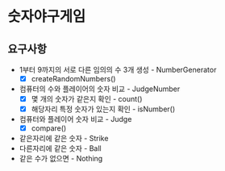 # 숫자야구게임

## 요구사항 
- 1부터 9까지의 서로 다른 임의의 수 3개 생성 - NumberGenerator
  -[x] createRandomNumbers()
- 컴퓨터의 수와 플레이어의 숫자 비교 - JudgeNumber
  -[x] 몇 개의 숫자가 같은지 확인 - count()
  -[x] 해당자리 특정 숫자가 있는지 확인 - isNumber() 
- 컴퓨터와 플레이어 숫자 비교 - Judge
  -[x] compare()
- 같은자리에 같은 숫자 - Strike
- 다른자리에 같은 숫자 - Ball
- 같은 수가 없으면 - Nothing

